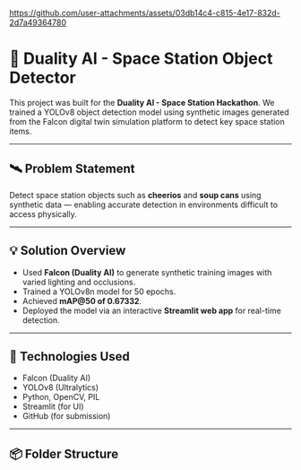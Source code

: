 
https://github.com/user-attachments/assets/03db14c4-c815-4e17-832d-2d7a49364780

# 🚀 Duality AI - Space Station Object Detector

This project was built for the **Duality AI - Space Station Hackathon**. We trained a YOLOv8 object detection model using synthetic images generated from the Falcon digital twin simulation platform to detect key space station items.

---

## 🛰️ Problem Statement

Detect space station objects such as **cheerios** and **soup cans** using synthetic data — enabling accurate detection in environments difficult to access physically.

---

## 💡 Solution Overview

- Used **Falcon (Duality AI)** to generate synthetic training images with varied lighting and occlusions.
- Trained a YOLOv8n model for 50 epochs.
- Achieved **mAP@50 of 0.67332**.
- Deployed the model via an interactive **Streamlit web app** for real-time detection.




---

## 🧰 Technologies Used

- Falcon (Duality AI)
- YOLOv8 (Ultralytics)
- Python, OpenCV, PIL
- Streamlit (for UI)
- GitHub (for submission)

---

## 📦 Folder Structure

